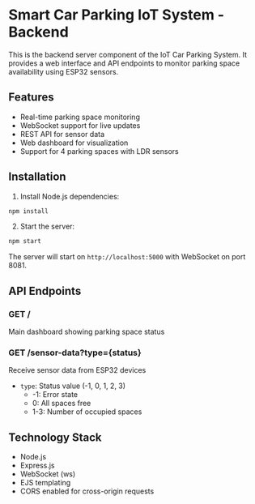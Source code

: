 # Smart Car Parking IoT System - Backend

This is the backend server component of the IoT Car Parking System. It provides a web interface and API endpoints to monitor parking space availability using ESP32 sensors.

## Features

- Real-time parking space monitoring
- WebSocket support for live updates
- REST API for sensor data
- Web dashboard for visualization
- Support for 4 parking spaces with LDR sensors

## Installation

1. Install Node.js dependencies:
```bash
npm install
```

2. Start the server:
```bash
npm start
```

The server will start on `http://localhost:5000` with WebSocket on port 8081.

## API Endpoints

### GET /
Main dashboard showing parking space status

### GET /sensor-data?type={status}
Receive sensor data from ESP32 devices
- `type`: Status value (-1, 0, 1, 2, 3)
  - -1: Error state
  - 0: All spaces free
  - 1-3: Number of occupied spaces

## Technology Stack

- Node.js
- Express.js
- WebSocket (ws)
- EJS templating
- CORS enabled for cross-origin requests